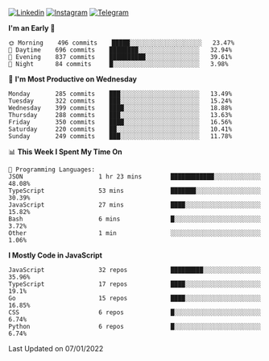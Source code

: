 [![Linkedin](https://img.shields.io/badge/-Archie-blue?style=flat-square&labelColor=gray&logo=Linkedin&logoColor=white&link=https://www.linkedin.com/in/archisdi)](https://www.linkedin.com/in/archisdi)
[![Instagram](https://img.shields.io/badge/-@archisdi-orange?style=flat-square&labelColor=gray&logo=Instagram&logoColor=white&link=https://www.instagram.com/archisdi)](https://www.instagram.com/archisdi)
[![Telegram](https://img.shields.io/badge/-aai-informational?style=flat-square&labelColor=gray&logo=telegram&logoColor=white&link=https://t.me/archisdi)](https://t.me/archisdi)

<!--START_SECTION:waka-->
**I'm an Early 🐤** 

```text
🌞 Morning    496 commits    █████░░░░░░░░░░░░░░░░░░░░   23.47% 
🌆 Daytime    696 commits    ████████░░░░░░░░░░░░░░░░░   32.94% 
🌃 Evening    837 commits    ██████████░░░░░░░░░░░░░░░   39.61% 
🌙 Night      84 commits     █░░░░░░░░░░░░░░░░░░░░░░░░   3.98%

```
📅 **I'm Most Productive on Wednesday** 

```text
Monday       285 commits    ███░░░░░░░░░░░░░░░░░░░░░░   13.49% 
Tuesday      322 commits    ███░░░░░░░░░░░░░░░░░░░░░░   15.24% 
Wednesday    399 commits    ████░░░░░░░░░░░░░░░░░░░░░   18.88% 
Thursday     288 commits    ███░░░░░░░░░░░░░░░░░░░░░░   13.63% 
Friday       350 commits    ████░░░░░░░░░░░░░░░░░░░░░   16.56% 
Saturday     220 commits    ██░░░░░░░░░░░░░░░░░░░░░░░   10.41% 
Sunday       249 commits    ███░░░░░░░░░░░░░░░░░░░░░░   11.78%

```


📊 **This Week I Spent My Time On** 

```text
💬 Programming Languages: 
JSON                     1 hr 23 mins        ████████████░░░░░░░░░░░░░   48.08% 
TypeScript               53 mins             ███████░░░░░░░░░░░░░░░░░░   30.39% 
JavaScript               27 mins             ████░░░░░░░░░░░░░░░░░░░░░   15.82% 
Bash                     6 mins              █░░░░░░░░░░░░░░░░░░░░░░░░   3.72% 
Other                    1 min               ░░░░░░░░░░░░░░░░░░░░░░░░░   1.06%

```

**I Mostly Code in JavaScript** 

```text
JavaScript               32 repos            █████████░░░░░░░░░░░░░░░░   35.96% 
TypeScript               17 repos            ████░░░░░░░░░░░░░░░░░░░░░   19.1% 
Go                       15 repos            ████░░░░░░░░░░░░░░░░░░░░░   16.85% 
CSS                      6 repos             █░░░░░░░░░░░░░░░░░░░░░░░░   6.74% 
Python                   6 repos             █░░░░░░░░░░░░░░░░░░░░░░░░   6.74%

```



 Last Updated on 07/01/2022
<!--END_SECTION:waka-->